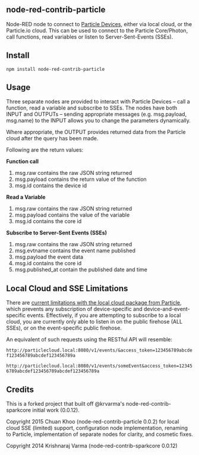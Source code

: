 node-red-contrib-particle
-------------------------

Node-RED node to connect to [Particle Devices](https://www.particle.io/), either via local cloud, or the Particle.io cloud. This can be used to connect to the Particle Core/Photon, call functions, read variables or listen to Server-Sent-Events (SSEs).

Install
-------

    npm install node-red-contrib-particle

Usage
-----

Three separate nodes are provided to interact with Particle Devices – call a function, read a variable and subscribe to SSEs. The nodes have both INPUT and OUTPUTs – sending appropriate messages (e.g. msg.payload, msg.name) to the INPUT allows you to change the parameters dynamically.

Where appropriate, the OUTPUT provides returned data from the Particle cloud after the query has been made.

Following are the return values:

**Function call**
 1. msg.raw contains the raw JSON string returned
 2. msg.payload contains the return value of the function
 3. msg.id contains the device id

**Read a Variable**
 1. msg.raw contains the raw JSON string returned
 2. msg.payload contains the value of the variable
 3. msg.id contains the core id

**Subscribe to Server-Sent Events (SSEs)**
 1. msg.raw contains the raw JSON string returned
 2. msg.evtname contains the event name published
 3. msg.payload the event data
 4. msg.id contains the core id
 5. msg.published_at contain the published date and time


Local Cloud and SSE Limitations
-------------------------------

There are [current limitations with the local cloud package from Particle](https://github.com/spark/spark-server/issues/53), which prevents any subscription of device-specific and device-and-event-specific events. Effectively, if you are attempting to subscribe to a local cloud, you are currently only able to listen in on the public firehose (ALL SSEs), or on the event-specific public firehose.

An equivalent of such requests using the RESTful API will resemble:

`http://particlecloud.local:8080/v1/events/&access_token=123456789abcdef123456789abcdef123456789a`

`http://particlecloud.local:8080/v1/events/someEvent&access_token=123456789abcdef123456789abcdef123456789a`


Credits
-------

This is a forked project that built off @krvarma's node-red-contrib-sparkcore initial work (0.0.12).

Copyright 2015 Chuan Khoo (node-red-contrib-particle 0.0.2) for local cloud SSE (limited) support, configuration node implementation, renaming to Particle, implementation of separate nodes for clarity, and cosmetic fixes.

Copyright 2014 Krishnaraj Varma (node-red-contrib-sparkcore 0.0.12)
